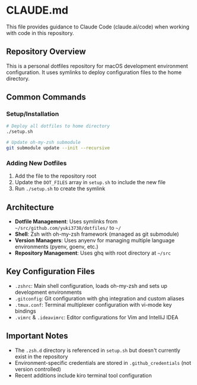 # CLAUDE.md

This file provides guidance to Claude Code (claude.ai/code) when working with code in this repository.

## Repository Overview

This is a personal dotfiles repository for macOS development environment configuration. It uses symlinks to deploy configuration files to the home directory.

## Common Commands

### Setup/Installation
```bash
# Deploy all dotfiles to home directory
./setup.sh

# Update oh-my-zsh submodule
git submodule update --init --recursive
```

### Adding New Dotfiles
1. Add the file to the repository root
2. Update the `DOT_FILES` array in `setup.sh` to include the new file
3. Run `./setup.sh` to create the symlink

## Architecture

- **Dotfile Management**: Uses symlinks from `~/src/github.com/yuki3738/dotfiles/` to `~/`
- **Shell**: Zsh with oh-my-zsh framework (managed as git submodule)
- **Version Managers**: Uses anyenv for managing multiple language environments (pyenv, goenv, etc.)
- **Repository Management**: Uses ghq with root directory at `~/src`

## Key Configuration Files

- `.zshrc`: Main shell configuration, loads oh-my-zsh and sets up development environments
- `.gitconfig`: Git configuration with ghq integration and custom aliases
- `.tmux.conf`: Terminal multiplexer configuration with vi-mode key bindings
- `.vimrc` & `.ideavimrc`: Editor configurations for Vim and IntelliJ IDEA

## Important Notes

- The `.zsh.d` directory is referenced in `setup.sh` but doesn't currently exist in the repository
- Environment-specific credentials are stored in `.github_credentials` (not version controlled)
- Recent additions include kiro terminal tool configuration